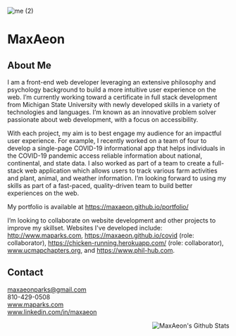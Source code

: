 ![me (2)](https://user-images.githubusercontent.com/87254760/141665020-2f5cfa9a-f411-44ab-ba5d-d2d0fde9dab9.jpg)

# MaxAeon

## About Me
I am a front-end web developer leveraging an extensive philosophy and psychology background to build a more intuitive user experience on the web. I’m currently working toward a certificate in full stack development from Michigan State University with newly developed skills in a variety of technologies and languages. I’m known as an innovative problem solver passionate about web development, with a focus on accessibility.

With each project, my aim is to best engage my audience for an impactful user experience. For example, I recently worked on a team of four to develop a single-page COVID-19 informational app that helps individuals in the COVID-19 pandemic access reliable information about national, continental, and state data. I also worked as part of a team to create a full-stack web application which allows users to track various farm activities and plant, animal, and weather information. I’m looking forward to using my skills as part of a fast-paced, quality-driven team to build better experiences on the web.

My portfolio is available at https://maxaeon.github.io/portfolio/

I’m looking to collaborate on website development and other projects to improve my skillset. Websites I've developed include: http://www.maparks.com, https://maxaeon.github.io/covid (role: collaborator), https://chicken-running.herokuapp.com/ (role: collaborator), www.ucmapchapters.org, and https://www.phil-hub.com.

## Contact
maxaeonparks@gmail.com <br>
810-429-0508<br>
www.maparks.com <br>
www.linkedin.com/in/maxaeon


<img align="right" alt="MaxAeon's Github Stats" src="https://github-readme-stats.vercel.app/api?username=MaxAeon&show_icons=true&hide_border=true" />
